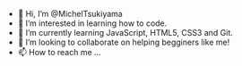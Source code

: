 - 👋 Hi, I’m @MichelTsukiyama
- 👀 I’m interested in learning how to code.
- 🌱 I’m currently learning JavaScript, HTML5, CSS3 and Git.
- 💞️ I’m looking to collaborate on helping begginers like me!
- 📫 How to reach me ...

<!---
MichelTsukiyama/MichelTsukiyama is a ✨ special ✨ repository because its `README.md` (this file) appears on your GitHub profile.
You can click the Preview link to take a look at your changes.
--->
